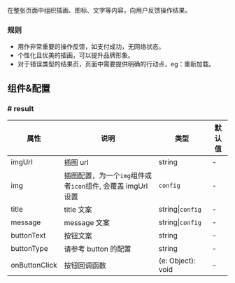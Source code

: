 
在整张页面中组织插画、图标、文字等内容，向用户反馈操作结果。

### 规则

- 用作非常重要的操作反馈，如支付成功，无网络状态。
- 个性化且优美的插画，可以提升品牌形象。
- 对于错误类型的结果页，页面中需要提供明确的行动点，eg：重新加载。

## 组件&配置

### # result

属性 | 说明 | 类型 | 默认值
----|-----|------|------
imgUrl | 插图 url | string  | -
img | 插图配置，为一个`img`组件或者`icon`组件, 会覆盖 imgUrl 设置  | `config` | -
title | title 文案 | string&#124;`config` | -
message | message 文案 | string&#124;`config` | -
buttonText | 按钮文案 | string | -
buttonType | 请参考 button 的配置 | string | -
onButtonClick | 按钮回调函数 | (e: Object): void | -
